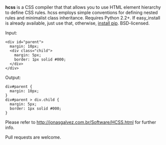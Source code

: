 **hcss** is a CSS compiler that that allows you to use HTML element hierarchy to define CSS rules. hcss employs simple conventions for defining nested rules and minimalist class inheritance. Requires Python 2.2+. If easy_install is already available, just use that, otherwise, [install pip](http://pip.openplans.org/). BSD-licensed.

Input:

    <div id="parent">
      margin: 10px;
      <div class="child">
        margin: 5px;
        border: 1px solid #000;
      </div>
    </div>
    
Output:

    div#parent {
      margin: 10px;
    }
    div#parent > div.child {
      margin: 5px;
      border: 1px solid #000;
    }
    
    
Please refer to http://jonasgalvez.com.br/Software/HCSS.html for further info.

Pull requests are welcome.